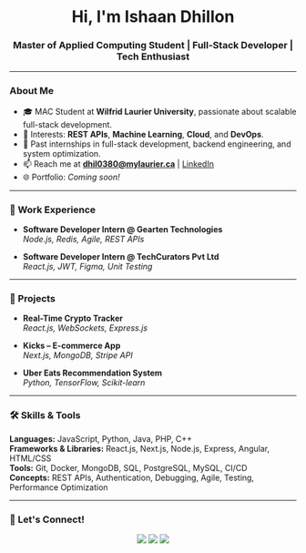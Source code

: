 <h1 align="center">Hi, I'm Ishaan Dhillon</h1>
<h3 align="center">Master of Applied Computing Student | Full-Stack Developer | Tech Enthusiast</h3>

---

### About Me
- 🎓 MAC Student at **Wilfrid Laurier University**, passionate about scalable full-stack development.
- 🔬 Interests: **REST APIs**, **Machine Learning**, **Cloud**, and **DevOps**.
- 💼 Past internships in full-stack development, backend engineering, and system optimization.
- 📫 Reach me at **dhil0380@mylaurier.ca** | [LinkedIn](https://www.linkedin.com/in/ishaan-dhillon-080182235/)  
- 🌐 Portfolio: *Coming soon!*

---

### 💼 Work Experience

- **Software Developer Intern @ Gearten Technologies**  
  *Node.js, Redis, Agile, REST APIs*

- **Software Developer Intern @ TechCurators Pvt Ltd**  
  *React.js, JWT, Figma, Unit Testing*

---

### 📂 Projects

- **Real-Time Crypto Tracker**  
  *React.js, WebSockets, Express.js*

- **Kicks – E-commerce App**  
  *Next.js, MongoDB, Stripe API*

- **Uber Eats Recommendation System**  
  *Python, TensorFlow, Scikit-learn*

---

### 🛠️ Skills & Tools

**Languages:** JavaScript, Python, Java, PHP, C++  
**Frameworks & Libraries:** React.js, Next.js, Node.js, Express, Angular, HTML/CSS  
**Tools:** Git, Docker, MongoDB, SQL, PostgreSQL, MySQL, CI/CD  
**Concepts:** REST APIs, Authentication, Debugging, Agile, Testing, Performance Optimization

---

### 🔗 Let's Connect!

<p align="center">
  <a href="mailto:dhil0380@mylaurier.ca"><img src="https://img.shields.io/badge/Email-Dhil0380@mylaurier.ca-D14836?style=for-the-badge&logo=gmail&logoColor=white"/></a>
  <a href="https://www.linkedin.com/in/ishaan-dhillon-080182235/"><img src="https://img.shields.io/badge/LinkedIn-Profile-blue?style=for-the-badge&logo=linkedin"/></a>
  <a href="https://github.com/amateurandroid"><img src="https://img.shields.io/badge/GitHub-amateurandroid-black?style=for-the-badge&logo=github"/></a>
</p>

